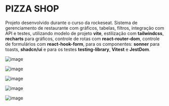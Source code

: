 # PIZZA SHOP

Projeto desenvolvido durante o curso da rockeseat. Sistema de gerenciamento de restaurante com gráficos, tabelas, filtros, integração com API e testes, utilizando modelo de projeto **vite**,
estilização com **tailwindcss**, **recharts** para gráficos, controle de rotas com **react-router-dom**, controle de formulários com **react-hook-form**, para os componentes: **sonner** para toasts, **shadcn/ui** e 
para os testes **testing-library**, **Vitest** e **JestDom**.


![image](https://github.com/NoelenGiovannaAS/pizzashop-web/assets/79284725/e7120380-f12f-4c54-8007-bce4671cb8bc)

![image](https://github.com/NoelenGiovannaAS/pizzashop-web/assets/79284725/c058e23c-541d-4368-a2bf-07ac943a1b32)

![image](https://github.com/NoelenGiovannaAS/pizzashop-web/assets/79284725/752380d8-2cef-4e23-97d1-97a59393b092)

![image](https://github.com/NoelenGiovannaAS/pizzashop-web/assets/79284725/ac1d821c-981e-4b87-98dd-ca44c63bff4a)

![image](https://github.com/NoelenGiovannaAS/pizzashop-web/assets/79284725/e36b6e0e-471e-484f-94c2-6f14aacac1d2)







  
